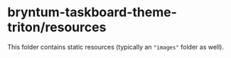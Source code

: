 # bryntum-taskboard-theme-triton/resources

This folder contains static resources (typically an `"images"` folder as well).